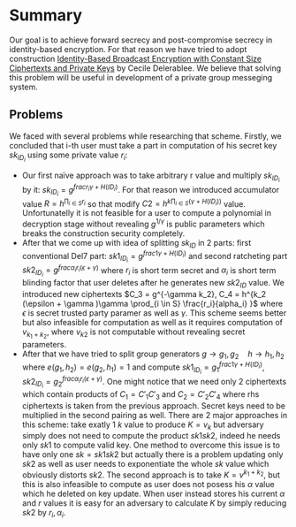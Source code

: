 # Summary

Our goal is to achieve forward secrecy and post-compromise secrecy in identity-based encryption. For that reason we have tried to adopt construction [Identity-Based Broadcast Encryption with Constant Size Ciphertexts and Private Keys](https://link.springer.com/content/pdf/10.1007/978-3-540-76900-2_12.pdf) by Cecile Delerablee. We believe that solving this problem will be useful in development of a private group messeging system.

## Problems

We faced with several problems while researching that scheme. Firstly, we concluded that i-th user must take a part in computation of his secret key $sk_{ID_i}$ using some private value $r_{i}$:
- Our first naїve approach was to take arbitrary r value and multiply $sk_{ID_i}$ by it: $sk_{ID_i}=g^{frac{r_i}{\gamma+H(ID_i)}}$. For that reason we introduced accumulator value $R=h^{\prod_{i \in S} r_i}$ so that modify $C2=h^{k \prod_{i \in S}(\gamma+H(ID_i))}$ value. Unfortunatelly it is not feasible for a user to compute a polynomial in decryption stage without revealing $g^{1/\gamma}$ is public parameters which breaks the construction security completely.
- After that we come up with idea of splitting $sk_{ID}$ in 2 parts: first conventional Del7 part: $sk1_{ID_i}=g^{frac{1}{\gamma+H(ID_i)}}$ and second ratcheting part $sk2_{ID_i}=g^{frac{\alpha_i}{r_i(\epsilon+\gamma)}}$ where $r_i$ is short term secret and $\alpha_i$ is short term blinding factor that user deletes after he generates new $sk2_{ID}$ value. We introduced new ciphertexts $C_3 = g^{-\gamma k_2}, C_4 = h^{k_2 (\epsilon + \gamma )\gamma \prod_{i \in S} \frac{r_i}{alpha_i} }$ where $\epsilon$ is secret trusted party paramer as well as $\gamma$. This scheme seems better but also infeasible for computation as well as it requires computation of $v_{k_1+k_2}$, where $v_{k2}$ is not computable without revealing secret parameters.
- After that we have tried to split group generators $g \rightarrow g_1, g_2\quad h \rightarrow h_1, h_2$ where $e(g_1,h_2)=e(g_2,h_1)=1$ and compute $sk1_{ID_i}=g_1^{frac{1}{\gamma+H(ID_i)}}, sk2_{ID_i}=g_2^{frac{\alpha_i}{r_i(\epsilon+\gamma)}}$. One might notice that we need only 2 ciphertexts which contain products of $C_1 = C'_1 C'_3$ and $C_2 = C'_2 C'_4$ where rhs ciphertexts is taken from the previous approach. Secret keys need to be multiplied in the second pairing as well. There are 2 major approaches in this scheme: take exatly 1 $k$ value to produce $K=v_k$ but adversary simply does not need to compute the product $sk1 sk2$, indeed he needs only $sk1$ to compute valid key. One method to overcome this issue is to have only one $sk = sk1 sk2$ but actually there is a problem updating only $sk2$ as well as user needs to exponentiate the whole $sk$ value which obviously distorts $sk2$. The second approach is to take $K=v^{k_1+k_2}$, but this is also infeasible to compute as user does not posess his $\alpha$ value which he deleted on key update. When user instead stores his current $\alpha$ and $r$ values it is easy for an adversary to calculate $K$ by simply reducing $sk2$ by $r_i, \alpha_i$.

